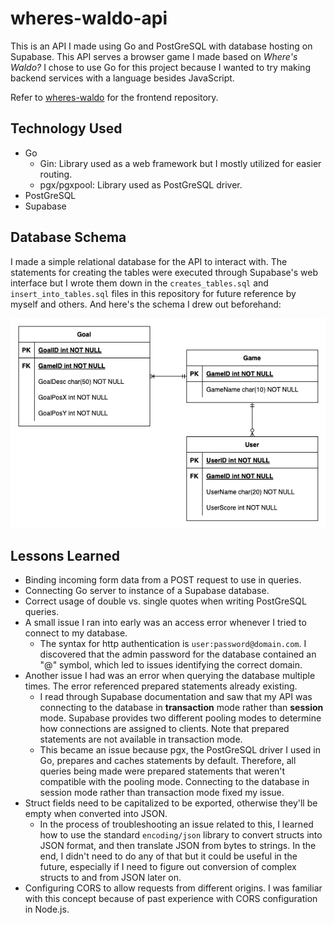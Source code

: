# wheres-waldo-api

This is an API I made using Go and PostGreSQL with database hosting on Supabase. This API serves a browser game I made based on _Where's Waldo?_ I chose to use Go for this project because I wanted to try making backend services with a language besides JavaScript.

Refer to [wheres-waldo](https://github.com/ken-ux/wheres-waldo) for the frontend repository.

## Technology Used

- Go
  - Gin: Library used as a web framework but I mostly utilized for easier routing.
  - pgx/pgxpool: Library used as PostGreSQL driver.
- PostGreSQL
- Supabase

## Database Schema

I made a simple relational database for the API to interact with. The statements for creating the tables were executed through Supabase's web interface but I wrote them down in the `creates_tables.sql` and `insert_into_tables.sql` files in this repository for future reference by myself and others. And here's the schema I drew out beforehand:

![Relational database schema.](/database_schema.png)

## Lessons Learned

- Binding incoming form data from a POST request to use in queries.
- Connecting Go server to instance of a Supabase database.
- Correct usage of double vs. single quotes when writing PostGreSQL queries.
- A small issue I ran into early was an access error whenever I tried to connect to my database.
  - The syntax for http authentication is `user:password@domain.com`. I discovered that the admin password for the database contained an "@" symbol, which led to issues identifying the correct domain.
- Another issue I had was an error when querying the database multiple times. The error referenced prepared statements already existing.
  - I read through Supabase documentation and saw that my API was connecting to the database in **transaction** mode rather than **session** mode. Supabase provides two different pooling modes to determine how connections are assigned to clients. Note that prepared statements are not available in transaction mode.
  - This became an issue because pgx, the PostGreSQL driver I used in Go, prepares and caches statements by default. Therefore, all queries being made were prepared statements that weren't compatible with the pooling mode. Connecting to the database in session mode rather than transaction mode fixed my issue.
- Struct fields need to be capitalized to be exported, otherwise they'll be empty when converted into JSON.
  - In the process of troubleshooting an issue related to this, I learned how to use the standard `encoding/json` library to convert structs into JSON format, and then translate JSON from bytes to strings. In the end, I didn't need to do any of that but it could be useful in the future, especially if I need to figure out conversion of complex structs to and from JSON later on.
- Configuring CORS to allow requests from different origins. I was familiar with this concept because of past experience with CORS configuration in Node.js.

